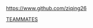 <!-- Give link to your github home page -->

<span id="github">https://www.github.com/ziqing26</span>

<!-- Give your internal and external projects related to the module -->

<span id="projects">[TEAMMATES](https://github.com/TEAMMATES/teammates)</span>
